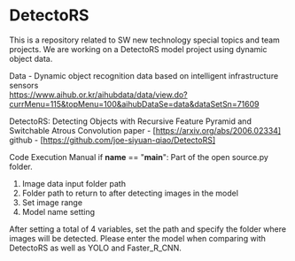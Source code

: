 # DetectoRS
This is a repository related to SW new technology special topics and team projects. We are working on a DetectoRS model project using dynamic object data.

Data - Dynamic object recognition data based on intelligent infrastructure sensors  
https://www.aihub.or.kr/aihubdata/data/view.do?currMenu=115&topMenu=100&aihubDataSe=data&dataSetSn=71609  

DetectoRS: Detecting Objects with Recursive Feature Pyramid and Switchable Atrous Convolution paper - [https://arxiv.org/abs/2006.02334]  
github - [https://github.com/joe-siyuan-qiao/DetectoRS]  



Code Execution Manual
if __name__ == "__main__": Part of the open source.py folder.

1. Image data input folder path
2. Folder path to return to after detecting images in the model
3. Set image range
4. Model name setting

After setting a total of 4 variables, set the path and specify the folder where images will be detected.
Please enter the model when comparing with DetectoRS as well as YOLO and Faster_R_CNN.
